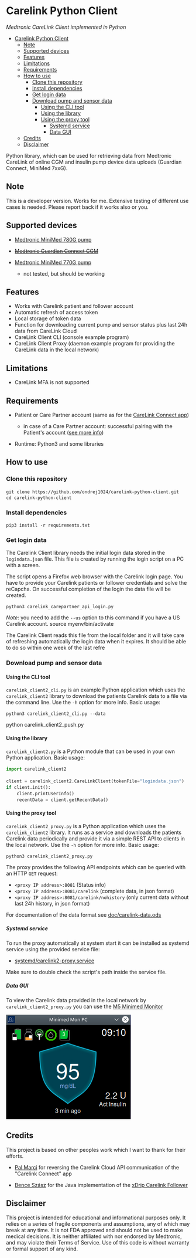 # Carelink Python Client
*Medtronic CareLink Client implemented in Python*

- [Carelink Python Client](#carelink-python-client)
  - [Note](#note)
  - [Supported devices](#supported-devices)
  - [Features](#features)
  - [Limitations](#limitations)
  - [Requirements](#requirements)
  - [How to use](#how-to-use)
    - [Clone this repository](#clone-this-repository)
    - [Install dependencies](#install-dependencies)
    - [Get login data](#get-login-data)
    - [Download pump and sensor data](#download-pump-and-sensor-data)
      - [Using the CLI tool](#using-the-cli-tool)
      - [Using the library](#using-the-library)
      - [Using the proxy tool](#using-the-proxy-tool)
        - [Systemd service](#systemd-service)
        - [Data GUI](#data-gui)
  - [Credits](#credits)
  - [Disclaimer](#disclaimer)


Python library, which can be used for retrieving data from Medtronic CareLink of online CGM and insulin pump device data uploads (Guardian Connect, MiniMed 7xxG). 


## Note

This is a developer version. Works for me. Extensive testing of different use cases is needed. Please report back if it works also or you.


## Supported devices

- [Medtronic MiniMed 780G pump](https://www.medtronic-diabetes.co.uk/insulin-pump-therapy/minimed-780g-system)

- [~~Medtronic Guardian Connect CGM~~](https://www.medtronicdiabetes.com/products/guardian-connect-continuous-glucose-monitoring-system)
  
- [Medtronic MiniMed 770G pump](https://www.medtronicdiabetes.com/products/minimed-770g-insulin-pump-system) 
  - not tested, but should be working




## Features

- Works with Carelink patient and follower account
- Automatic refresh of access token 
- Local storage of token data
- Function for downloading current pump and sensor status plus last 24h data from CareLink Cloud
- CareLink Client CLI (console example program)
- CareLink Client Proxy (daemon example program for providing the CareLink data in the local network)



## Limitations

- CareLink MFA is not supported



## Requirements

- Patient or Care Partner account (same as for the [CareLink Connect app](https://play.google.com/store/apps/details?id=com.medtronic.diabetes.carepartner&hl=en_US&gl=US))
  - in case of a Care Partner account: successful pairing with the Patient's account ([see more info](https://www.medtronicdiabetes.com/customer-support/minimed-780g-system-support/setting-up-carelink-connect-app))
  
- Runtime: Python3 and some libraries


## How to use

### Clone this repository

```
git clone https://github.com/ondrej1024/carelink-python-client.git
cd carelink-python-client
```

### Install dependencies
```
pip3 install -r requirements.txt
```

### Get login data

The Carelink Client library needs the initial login data stored in the `logindata.json` file. This file is created by running the login script on a PC with a screen.

The script opens a Firefox web browser with the Carelink login page. You have to provide your Carelink patients or follower credentials and solve the reCapcha. On successful completion of the login the data file will be created. 

```
python3 carelink_carepartner_api_login.py 
```

*Note*: you need to add the `--us` option to this command if you have a US Carelink account.
source myenv/bin/activate

The Carelink Client reads this file from the local folder and it will take care of refreshing automatically the login data when it expires. It should be able to do so within one week of the last refre

### Download pump and sensor data

#### Using the CLI tool

`carelink_client2_cli.py` is an example Python application which uses the `carelink_client2` library to download the patients Carelink data to a file via the command line. 
Use the `-h` option for more info. Basic usage:
```
python3 carelink_client2_cli.py --data
```

python carelink_client2_push.py

#### Using the library

`carelink_client2.py` is a Python module that can be used in your own Python application. Basic usage:

```python
import carelink_client2

client = carelink_client2.CareLinkClient(tokenFile="logindata.json")
if client.init():
    client.printUserInfo()
    recentData = client.getRecentData()
```

#### Using the proxy tool

`carelink_client2_proxy.py` is a Python application which uses the `carelink_client2` library. It runs as a service and downloads the patients Carelink data periodically and provide it via a simple REST API to clients in the local network.
Use the `-h` option for more info. Basic usage:

```
python3 carelink_client2_proxy.py
```

The proxy provides the following API endpoints which can be queried with an HTTP `GET` request:

* `<proxy IP address>:8081` (Status info)
* `<proxy IP address>:8081/carelink` (complete data, in json format)
* `<proxy IP address>:8081/carelink/nohistory` (only current data without last 24h history, in json format)

For documentation of the data format see [doc/carelink-data.ods](doc/carelink-data.ods)


##### Systemd service

To run the proxy automatically at system start it can be installed as systemd service using the provided service file: 
- [systemd/carelink2-proxy.service](systemd/carelink2-proxy.service)

Make sure to double check the script's path inside the service file.

##### Data GUI

To view the Carelink data provided in the local network by `carelink_client2_proxy.py` you can use the [M5 Minimed Monitor](https://github.com/ondrej1024/m5-minimed-monitor)

![pc-minimed-monitor](doc/pc-minimed-monitor.png)



## Credits

This project is based on other peoples work which I want to thank for their efforts.

* [Pal Marci](https://github.com/palmarci) for reversing the Carelink Cloud API communication of the "Carelink Connect" app

* [Bence Szász](https://github.com/benceszasz) for the Java implementation of the [xDrip Carelink Follower](https://github.com/NightscoutFoundation/xDrip/tree/master/app/src/main/java/com/eveningoutpost/dexdrip/cgm/carelinkfollow)

  

## Disclaimer

This project is intended for educational and informational purposes only. It relies on a series of fragile components and assumptions, any of which may break at any time. It is not FDA approved and should not be used to make medical decisions. It is neither affiliated with nor endorsed by Medtronic, and may violate their Terms of Service. Use of this code is without warranty or formal support of any kind.

